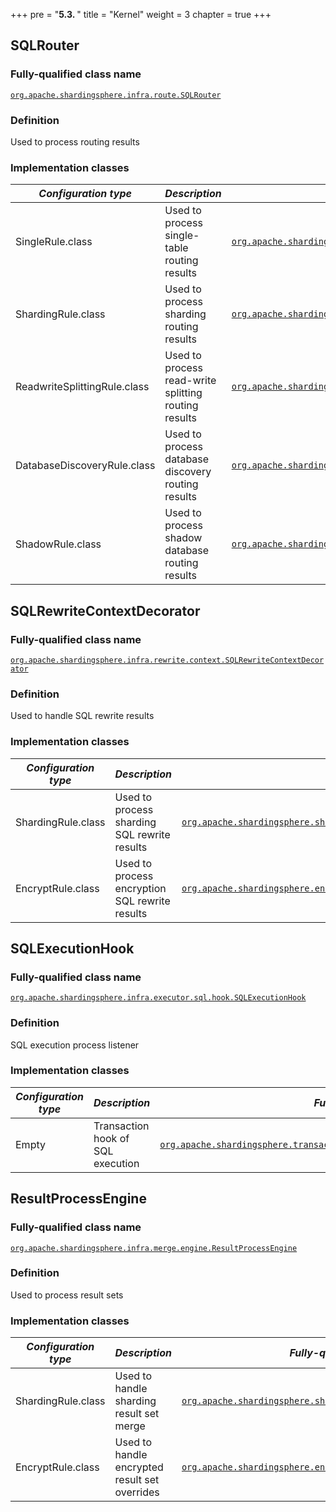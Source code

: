 +++
pre = "<b>5.3. </b>"
title = "Kernel"
weight = 3
chapter = true
+++

## SQLRouter

### Fully-qualified class name

[`org.apache.shardingsphere.infra.route.SQLRouter`](https://github.com/apache/shardingsphere/blob/master/infra/route/src/main/java/org/apache/shardingsphere/infra/route/SQLRouter.java)

### Definition

Used to process routing results

### Implementation classes

| *Configuration type*         | *Description*                                        | *Fully-qualified class name*                                                                                                                                                                                                                                                 |
|------------------------------|------------------------------------------------------|------------------------------------------------------------------------------------------------------------------------------------------------------------------------------------------------------------------------------------------------------------------------------|
| SingleRule.class             | Used to process single-table routing results         | [`org.apache.shardingsphere.singletable.route.SingleTableSQLRouter`](https://github.com/apache/shardingsphere/blob/master/kernel/single/core/src/main/java/org/apache/shardingsphere/single/route/SingleSQLRouter.java)                                      |
| ShardingRule.class           | Used to process sharding routing results             | [`org.apache.shardingsphere.sharding.route.engine.ShardingSQLRouter`](https://github.com/apache/shardingsphere/blob/master/features/sharding/core/src/main/java/org/apache/shardingsphere/sharding/route/engine/ShardingSQLRouter.java)                                      |
| ReadwriteSplittingRule.class | Used to process read-write splitting routing results | [`org.apache.shardingsphere.readwritesplitting.route.ReadwriteSplittingSQLRouter`](https://github.com/apache/shardingsphere/blob/master/features/readwrite-splitting/core/src/main/java/org/apache/shardingsphere/readwritesplitting/route/ReadwriteSplittingSQLRouter.java) |
| DatabaseDiscoveryRule.class  | Used to process database discovery routing results   | [`org.apache.shardingsphere.dbdiscovery.route.DatabaseDiscoverySQLRouter`](https://github.com/apache/shardingsphere/blob/master/features/db-discovery/core/src/main/java/org/apache/shardingsphere/dbdiscovery/route/DatabaseDiscoverySQLRouter.java)                        |
| ShadowRule.class             | Used to process shadow database routing results      | [`org.apache.shardingsphere.shadow.route.ShadowSQLRouter`](https://github.com/apache/shardingsphere/blob/master/features/shadow/core/src/main/java/org/apache/shardingsphere/shadow/route/ShadowSQLRouter.java)                                                              |

## SQLRewriteContextDecorator

### Fully-qualified class name

[`org.apache.shardingsphere.infra.rewrite.context.SQLRewriteContextDecorator`](https://github.com/apache/shardingsphere/blob/master/infra/rewrite/src/main/java/org/apache/shardingsphere/infra/rewrite/context/SQLRewriteContextDecorator.java)

### Definition

Used to handle SQL rewrite results

### Implementation classes

| *Configuration type* | *Description*                                  | *Fully-qualified class name*                                                                                                                                                                                                                                                    |
|----------------------|------------------------------------------------|---------------------------------------------------------------------------------------------------------------------------------------------------------------------------------------------------------------------------------------------------------------------------------|
| ShardingRule.class   | Used to process sharding SQL rewrite results   | [`org.apache.shardingsphere.sharding.rewrite.context.ShardingSQLRewriteContextDecorator`](https://github.com/apache/shardingsphere/blob/master/features/sharding/core/src/main/java/org/apache/shardingsphere/sharding/rewrite/context/ShardingSQLRewriteContextDecorator.java) |
| EncryptRule.class    | Used to process encryption SQL rewrite results | [`org.apache.shardingsphere.encrypt.rewrite.context.EncryptSQLRewriteContextDecorator`](https://github.com/apache/shardingsphere/blob/master/features/encrypt/core/src/main/java/org/apache/shardingsphere/encrypt/rewrite/context/EncryptSQLRewriteContextDecorator.java)      |

## SQLExecutionHook

### Fully-qualified class name

[`org.apache.shardingsphere.infra.executor.sql.hook.SQLExecutionHook`](https://github.com/apache/shardingsphere/blob/master/infra/executor/src/main/java/org/apache/shardingsphere/infra/executor/sql/hook/SQLExecutionHook.java)

### Definition

SQL execution process listener

### Implementation classes

| *Configuration type* | *Description*                     | *Fully-qualified class name*                                                                                                                                                                                                                                                           |
|----------------------|-----------------------------------|----------------------------------------------------------------------------------------------------------------------------------------------------------------------------------------------------------------------------------------------------------------------------------------|
| Empty                | Transaction hook of SQL execution | [`org.apache.shardingsphere.transaction.base.seata.at.SeataTransactionalSQLExecutionHook`](https://github.com/apache/shardingsphere/blob/master/kernel/transaction/type/base/seata-at/src/main/java/org/apache/shardingsphere/transaction/base/seata/at/SeataTransactionalSQLExecutionHook.java) |

## ResultProcessEngine

### Fully-qualified class name

[`org.apache.shardingsphere.infra.merge.engine.ResultProcessEngine`](https://github.com/apache/shardingsphere/blob/master/infra/merge/src/main/java/org/apache/shardingsphere/infra/merge/engine/ResultProcessEngine.java)

### Definition

Used to process result sets

### Implementation classes

| *Configuration type* | *Description*                                 | *Fully-qualified class name*                                                                                                                                                                                                                 |
|----------------------|-----------------------------------------------|----------------------------------------------------------------------------------------------------------------------------------------------------------------------------------------------------------------------------------------------|
| ShardingRule.class   | Used to handle sharding result set merge      | [`org.apache.shardingsphere.sharding.merge.ShardingResultMergerEngine`](https://github.com/apache/shardingsphere/blob/master/features/sharding/core/src/main/java/org/apache/shardingsphere/sharding/merge/ShardingResultMergerEngine.java)  |
| EncryptRule.class    | Used to handle encrypted result set overrides | [`org.apache.shardingsphere.encrypt.merge.EncryptResultDecoratorEngine`](https://github.com/apache/shardingsphere/blob/master/features/encrypt/core/src/main/java/org/apache/shardingsphere/encrypt/merge/EncryptResultDecoratorEngine.java) |
